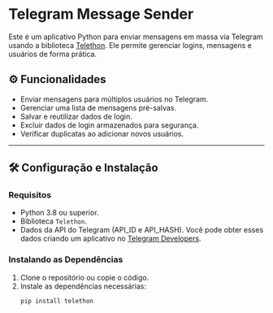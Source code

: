 # Telegram Message Sender

Este é um aplicativo Python para enviar mensagens em massa via Telegram usando a biblioteca [Telethon](https://github.com/LonamiWebs/Telethon). Ele permite gerenciar logins, mensagens e usuários de forma prática.

## ⚙️ Funcionalidades

- Enviar mensagens para múltiplos usuários no Telegram.
- Gerenciar uma lista de mensagens pré-salvas.
- Salvar e reutilizar dados de login.
- Excluir dados de login armazenados para segurança.
- Verificar duplicatas ao adicionar novos usuários.

---

## 🛠️ Configuração e Instalação

### Requisitos

- Python 3.8 ou superior.
- Biblioteca `Telethon`.
- Dados da API do Telegram (API_ID e API_HASH). Você pode obter esses dados criando um aplicativo no [Telegram Developers](https://my.telegram.org/apps).

### Instalando as Dependências

1. Clone o repositório ou copie o código.
2. Instale as dependências necessárias:
   ```bash
   pip install telethon


